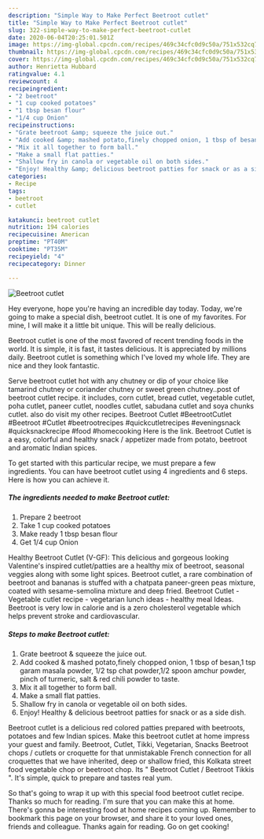 ```yaml
---
description: "Simple Way to Make Perfect Beetroot cutlet"
title: "Simple Way to Make Perfect Beetroot cutlet"
slug: 322-simple-way-to-make-perfect-beetroot-cutlet
date: 2020-06-04T20:25:01.501Z
image: https://img-global.cpcdn.com/recipes/469c34cfc0d9c50a/751x532cq70/beetroot-cutlet-recipe-main-photo.jpg
thumbnail: https://img-global.cpcdn.com/recipes/469c34cfc0d9c50a/751x532cq70/beetroot-cutlet-recipe-main-photo.jpg
cover: https://img-global.cpcdn.com/recipes/469c34cfc0d9c50a/751x532cq70/beetroot-cutlet-recipe-main-photo.jpg
author: Henrietta Hubbard
ratingvalue: 4.1
reviewcount: 4
recipeingredient:
- "2 beetroot"
- "1 cup cooked potatoes"
- "1 tbsp besan flour"
- "1/4 cup Onion"
recipeinstructions:
- "Grate beetroot &amp; squeeze the juice out."
- "Add cooked &amp; mashed potato,finely chopped onion, 1 tbsp of besan,1 tsp garam masala powder, 1/2 tsp chat powder,1/2 spoon amchur powder, pinch of turmeric, salt &amp; red chili powder to taste."
- "Mix it all together to form ball."
- "Make a small flat patties."
- "Shallow fry in canola or vegetable oil on both sides."
- "Enjoy! Healthy &amp; delicious beetroot patties for snack or as a side dish."
categories:
- Recipe
tags:
- beetroot
- cutlet

katakunci: beetroot cutlet 
nutrition: 194 calories
recipecuisine: American
preptime: "PT40M"
cooktime: "PT35M"
recipeyield: "4"
recipecategory: Dinner

---
```



![Beetroot cutlet](https://img-global.cpcdn.com/recipes/469c34cfc0d9c50a/751x532cq70/beetroot-cutlet-recipe-main-photo.jpg)

Hey everyone, hope you're having an incredible day today. Today, we're going to make a special dish, beetroot cutlet. It is one of my favorites. For mine, I will make it a little bit unique. This will be really delicious.

Beetroot cutlet is one of the most favored of recent trending foods in the world. It is simple, it is fast, it tastes delicious. It is appreciated by millions daily. Beetroot cutlet is something which I've loved my whole life. They are nice and they look fantastic.

Serve beetroot cutlet hot with any chutney or dip of your choice like tamarind chutney or coriander chutney or sweet green chutney..post of beetroot cutlet recipe. it includes, corn cutlet, bread cutlet, vegetable cutlet, poha cutlet, paneer cutlet, noodles cutlet, sabudana cutlet and soya chunks cutlet. also do visit my other recipes. Beetroot Cutlet #BeetrootCutlet #Beetroot #Cutlet #beetrootrecipes #quickcutletrecipes #eveningsnack #quicksnackrecipe #food #homecooking Here is the link. Beetroot Cutlet is a easy, colorful and healthy snack / appetizer made from potato, beetroot and aromatic Indian spices.


To get started with this particular recipe, we must prepare a few ingredients. You can have beetroot cutlet using 4 ingredients and 6 steps. Here is how you can achieve it.

<!--inarticleads1-->

##### The ingredients needed to make Beetroot cutlet:

1. Prepare 2 beetroot
1. Take 1 cup cooked potatoes
1. Make ready 1 tbsp besan flour
1. Get 1/4 cup Onion


Healthy Beetroot Cutlet (V-GF): This delicious and gorgeous looking Valentine&#39;s inspired cutlet/patties are a healthy mix of beetroot, seasonal veggies along with some light spices. Beetroot cutlet, a rare combination of beetroot and bananas is stuffed with a chatpata paneer-green peas mixture, coated with sesame-semolina mixture and deep fried. Beetroot Cutlet - Vegetable cutlet recipe - vegetarian lunch ideas - healthy meal Ideas. Beetroot is very low in calorie and is a zero cholesterol vegetable which helps prevent stroke and cardiovascular. 

<!--inarticleads2-->

##### Steps to make Beetroot cutlet:

1. Grate beetroot &amp; squeeze the juice out.
1. Add cooked &amp; mashed potato,finely chopped onion, 1 tbsp of besan,1 tsp garam masala powder, 1/2 tsp chat powder,1/2 spoon amchur powder, pinch of turmeric, salt &amp; red chili powder to taste.
1. Mix it all together to form ball.
1. Make a small flat patties.
1. Shallow fry in canola or vegetable oil on both sides.
1. Enjoy! Healthy &amp; delicious beetroot patties for snack or as a side dish.


Beetroot cutlet is a delicious red colored patties prepared with beetroots, potatoes and few Indian spices. Make this beetroot cutlet at home impress your guest and family. Beetroot, Cutlet, Tikki, Vegetarian, Snacks Beetroot chops / cutlets or croquette for that unmistakable French connection for all croquettes that we have inherited, deep or shallow fried, this Kolkata street food vegetable chop or beetroot chop. Its &#34; Beetroot Cutlet / Beetroot Tikkis &#34;. It&#39;s simple, quick to prepare and tastes real yum. 

So that's going to wrap it up with this special food beetroot cutlet recipe. Thanks so much for reading. I'm sure that you can make this at home. There's gonna be interesting food at home recipes coming up. Remember to bookmark this page on your browser, and share it to your loved ones, friends and colleague. Thanks again for reading. Go on get cooking!
